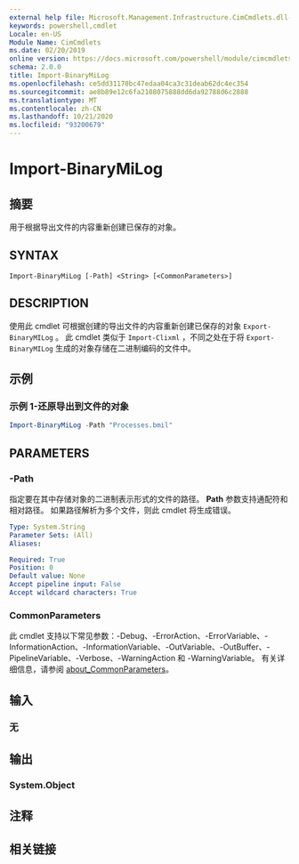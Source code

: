 ```yaml
---
external help file: Microsoft.Management.Infrastructure.CimCmdlets.dll-Help.xml
keywords: powershell,cmdlet
Locale: en-US
Module Name: CimCmdlets
ms.date: 02/20/2019
online version: https://docs.microsoft.com/powershell/module/cimcmdlets/import-binarymilog?WT.mc_id=ps-gethelp
schema: 2.0.0
title: Import-BinaryMiLog
ms.openlocfilehash: ce5dd31170bc47edaa04ca3c31deab62dc4ec354
ms.sourcegitcommit: ae8b89e12c6fa2108075888dd6da92788d6c2888
ms.translationtype: MT
ms.contentlocale: zh-CN
ms.lasthandoff: 10/21/2020
ms.locfileid: "93200679"
---
```

# Import-BinaryMiLog

## 摘要
用于根据导出文件的内容重新创建已保存的对象。

## SYNTAX

```
Import-BinaryMiLog [-Path] <String> [<CommonParameters>]
```

## DESCRIPTION

使用此 cmdlet 可根据创建的导出文件的内容重新创建已保存的对象 `Export-BinaryMILog` 。 此 cmdlet 类似于 `Import-Clixml` ，不同之处在于将 `Export-BinaryMILog` 生成的对象存储在二进制编码的文件中。

## 示例

### 示例 1-还原导出到文件的对象

```powershell
Import-BinaryMiLog -Path "Processes.bmil"
```

## PARAMETERS

### -Path

指定要在其中存储对象的二进制表示形式的文件的路径。 **Path** 参数支持通配符和相对路径。 如果路径解析为多个文件，则此 cmdlet 将生成错误。

```yaml
Type: System.String
Parameter Sets: (All)
Aliases:

Required: True
Position: 0
Default value: None
Accept pipeline input: False
Accept wildcard characters: True
```

### CommonParameters
此 cmdlet 支持以下常见参数：-Debug、-ErrorAction、-ErrorVariable、-InformationAction、-InformationVariable、-OutVariable、-OutBuffer、-PipelineVariable、-Verbose、-WarningAction 和 -WarningVariable。 有关详细信息，请参阅 [about_CommonParameters](https://go.microsoft.com/fwlink/?LinkID=113216)。

## 输入

### 无

## 输出

### System.Object

## 注释

## 相关链接
